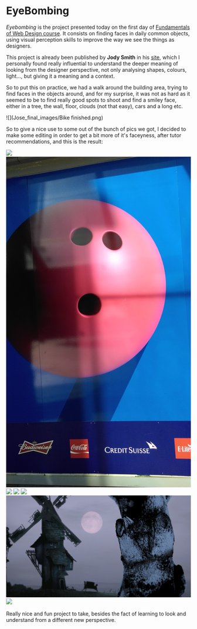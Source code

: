 # EyeBombing

*Eyebombing* is the project presented today on the first day of [Fundamentals of Web Design course](https://github.com/RavensbourneWebMedia/Web-Design-principles/tree/2015/projects/eye-bombing). 
It consists on finding faces in daily common objects, using visual perception skills to improve the way we see the things as designers.

This project is already been published by **Jody Smith** in his [site](http://facesinplaces.blogspot.co.uk/), which I personally found really influential to understand the deeper meaning of looking from the designer perspective, not only analysing shapes, colours, light..., but giving it a meaning and a context.

So to put this on practice, we had a walk around the building area, trying to find faces in the objects around, and for my surprise, it was not as hard as it seemed to be to find really good spots to shoot and find a smiley face, either in a tree, the wall, floor, clouds (not that easy), cars and a long etc.

![](Jose_final_images/Bike finished.png)

So to give a nice use to some out of the bunch of pics we got, I decided to make some editing in order to get a bit more of it's faceyness, after tutor recommendations, and this is the result:

 ![](Jose_final_images/bin-final.png) 
 ![](Jose_final_images/BowlO2.jpg)
 ![](Jose_final_images/Lamp_eyes_normal.png)
 ![](Jose_final_images/Lamp_Ligths.png)
 ![](Jose_final_images/O2Exit.png)
 ![](Jose_final_images/Montaje.png)
 ![](Jose_final_images/Tree.png)
 
Really nice and fun project to take, besides the fact of learning to look and understand from a different new perspective.
 